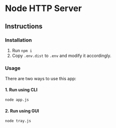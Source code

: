 Node HTTP Server
================

Instructions
------------

### Installation

1. Run `npm i`
2. Copy `.env.dist` to `.env` and modify it accordingly.

### Usage
There are two ways to use this app: 
#### 1. Run using CLI
```bash
node app.js
```

#### 2. Run using GUI
```bash
node tray.js
```